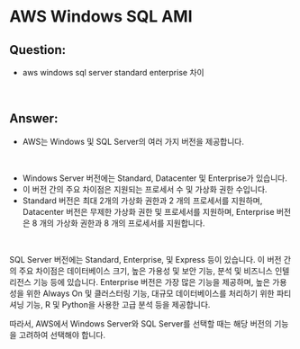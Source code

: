 # AWS Windows SQL AMI

## Question:

- aws windows sql server standard enterprise 차이

<br>

## Answer:

- AWS는 Windows 및 SQL Server의 여러 가지 버전을 제공합니다.

<br>

- Windows Server 버전에는 Standard, Datacenter 및 Enterprise가 있습니다. 
- 이 버전 간의 주요 차이점은 지원되는 프로세서 수 및 가상화 권한 수입니다. 
- Standard 버전은 최대 2개의 가상화 권한과 2 개의 프로세서를 지원하며, Datacenter 버전은 무제한 가상화 권한 및 프로세서를 지원하며, Enterprise 버전은 8 개의 가상화 권한과 8 개의 프로세서를 지원합니다.

<br>

SQL Server 버전에는 Standard, Enterprise, 및 Express 등이 있습니다. 이 버전 간의 주요 차이점은 데이터베이스 크기, 높은 가용성 및 보안 기능, 분석 및 비즈니스 인텔리전스 기능 등에 있습니다. Enterprise 버전은 가장 많은 기능을 제공하며, 높은 가용성을 위한 Always On 및 클러스터링 기능, 대규모 데이터베이스를 처리하기 위한 파티셔닝 기능, R 및 Python을 사용한 고급 분석 등을 제공합니다.

따라서, AWS에서 Windows Server와 SQL Server를 선택할 때는 해당 버전의 기능을 고려하여 선택해야 합니다.